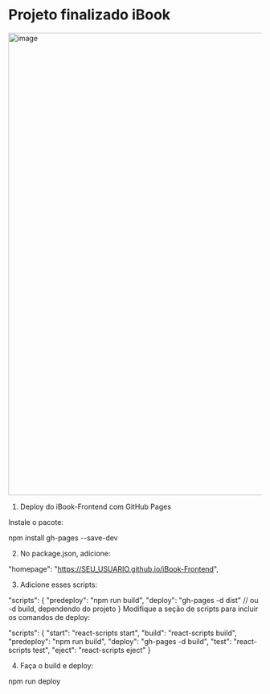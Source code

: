 # Projeto finalizado iBook

<img width="1896" height="919" alt="image" src="https://github.com/user-attachments/assets/6c632476-10af-4e26-8d5e-f6975fac56fb" />


1. Deploy do iBook-Frontend com GitHub Pages

Instale o pacote:

npm install gh-pages --save-dev


2. No package.json, adicione:

"homepage": "https://SEU_USUARIO.github.io/iBook-Frontend",


3. Adicione esses scripts:

"scripts": {
  "predeploy": "npm run build",
  "deploy": "gh-pages -d dist"  // ou -d build, dependendo do projeto
}
Modifique a seção de scripts para incluir os comandos de deploy:

"scripts": {
  "start": "react-scripts start",
  "build": "react-scripts build",
  "predeploy": "npm run build",
  "deploy": "gh-pages -d build",
  "test": "react-scripts test",
  "eject": "react-scripts eject"
}


4. Faça o build e deploy:

npm run deploy
